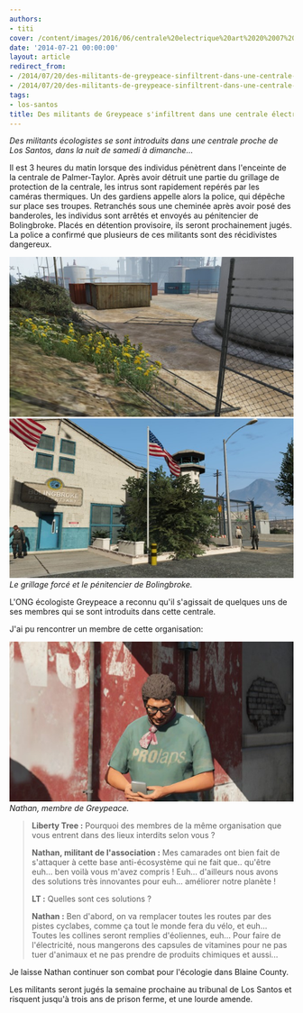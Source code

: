 ```yaml
---
authors:
- titi
cover: /content/images/2016/06/centrale%20electrique%20art%2020%2007%2014.jpg
date: '2014-07-21 00:00:00'
layout: article
redirect_from:
- /2014/07/20/des-militants-de-greypeace-sinfiltrent-dans-une-centrale-electrique
- /2014/07/20/des-militants-de-greypeace-sinfiltrent-dans-une-centrale-electrique/
tags:
- los-santos
title: Des militants de Greypeace s'infiltrent dans une centrale électrique
---
```



_Des militants écologistes se sont introduits dans une centrale proche de Los Santos, dans la nuit de samedi à dimanche..._

Il est 3 heures du matin lorsque des individus pénètrent dans l'enceinte de la centrale de Palmer-Taylor. Après avoir détruit une partie du grillage de protection de la centrale, les intrus sont rapidement repérés par les caméras thermiques. Un des gardiens appelle alors la police, qui dépêche sur place ses troupes. Retranchés sous une cheminée après avoir posé des banderoles, les individus sont arrêtés et envoyés au pénitencier de Bolingbroke. Placés en détention provisoire, ils seront prochainement jugés. La police a confirmé que plusieurs de ces militants sont des récidivistes dangereux.

![](/content/images/2016/06/entree%20forcee%20art%2020%2007%2014.jpg)
![Le grillage forcé et le pénitencier de Bolingbroke.](/content/images/2016/06/bolingbroke%20art%2020%2007%2014.jpg)
_Le grillage forcé et le pénitencier de Bolingbroke._

L'ONG écologiste Greypeace a reconnu qu'il s'agissait de quelques uns de ses membres qui se sont introduits dans cette centrale.

J'ai pu rencontrer un membre de cette organisation:

![Nathan, membre de Greypeace.](/content/images/2016/06/ecologiste%20art%2020%2007%2014.jpg)
_Nathan, membre de Greypeace._

> **Liberty Tree :** Pourquoi des membres de la même organisation que vous entrent dans des lieux interdits selon vous ?
> 
> **Nathan, militant de l'association :** Mes camarades ont bien fait de s'attaquer à cette base anti-écosystème qui ne fait que.. qu'être euh... ben voilà vous m'avez compris ! Euh... d'ailleurs nous avons des solutions très innovantes pour euh... améliorer notre planète !
> 
> **LT :** Quelles sont ces solutions ?
> 
> **Nathan :** Ben d'abord, on va remplacer toutes les routes par des pistes cyclabes, comme ça tout le monde fera du vélo, et euh... Toutes les collines seront remplies d'éoliennes, euh... Pour faire de l'électricité, nous mangerons des capsules de vitamines pour ne pas tuer d'animaux et ne pas prendre de produits chimiques et aussi...

Je laisse Nathan continuer son combat pour l'écologie dans Blaine County.

Les militants seront jugés la semaine prochaine au tribunal de Los Santos et risquent jusqu'à trois ans de prison ferme, et une lourde amende.